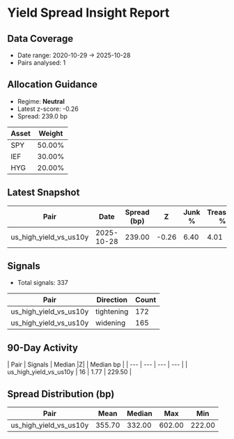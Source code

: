 # Yield Spread Insight Report

## Data Coverage
- Date range: 2020-10-29 → 2025-10-28
- Pairs analysed: 1

## Allocation Guidance
- Regime: **Neutral**
- Latest z-score: -0.26
- Spread: 239.0 bp

| Asset | Weight |
| --- | --- |
| SPY | 50.00% |
| IEF | 30.00% |
| HYG | 20.00% |

## Latest Snapshot
| Pair | Date | Spread (bp) | Z | Junk % | Treasury % |
| --- | --- | --- | --- | --- | --- |
| us_high_yield_vs_us10y | 2025-10-28 | 239.00 | -0.26 | 6.40 | 4.01 |

## Signals
- Total signals: 337

| Pair | Direction | Count |
| --- | --- | --- |
| us_high_yield_vs_us10y | tightening | 172 |
| us_high_yield_vs_us10y | widening | 165 |

## 90-Day Activity
| Pair | Signals | Median |Z| | Median bp |
| --- | --- | --- | --- |
| us_high_yield_vs_us10y | 16 | 1.77 | 229.50 |

## Spread Distribution (bp)
| Pair | Mean | Median | Max | Min |
| --- | --- | --- | --- | --- |
| us_high_yield_vs_us10y | 355.70 | 332.00 | 602.00 | 222.00 |
